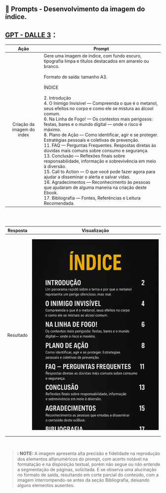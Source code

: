 ## 🧠 Prompts - Desenvolvimento da imagem do índice.

## [GPT - DALLE 3](https://chatgpt.com/)：

|   Ação   | Prompt |
| :------: | ------------------------------------------------------------------------------------------------------------------------------------------------------------------------------------------------------------------------------------------------------------------------------ |
| Criação da imagem do index | Gere uma imagem de índice, com fundo escuro, tipografia limpa e títulos destacados em amarelo ou branco.</br></br>Formato de saída: tamanho A3.</br></br>ÍNDICE</br></br>2. Introdução</br>4. O Inimigo Invisível — Compreenda o que é o metanol, seus efeitos no corpo e como ele se mistura ao álcool comum.</br>6. Na Linha de Fogo! — Os contextos mais perigosos: festas, bares e o mundo digital — onde o risco é máximo.</br>8. Plano de Ação — Como identificar, agir e se proteger. Estratégias pessoais e coletivas de prevenção.</br>11. FAQ — Perguntas Frequentes. Respostas diretas às dúvidas mais comuns sobre consumo e segurança.</br>13. Conclusão — Reflexões finais sobre responsabilidade, informação e sobrevivência em meio à diversão.</br>15. Call to Action — O que você pode fazer agora para ajudar a disseminar o alerta e salvar vidas.</br>16. Agradecimentos — Reconhecimento às pessoas que ajudaram de alguma maneira na criação deste Ebook.</br>17. Bibliografia — Fontes, Referências e Leitura Recomendada.  |

</br>
</br>

| Resposta | Visualização |
| :------: | ------------------------------------------------------------------------------------------------------------------------------------------------------------------------------------------------------------------------------------------------------------------------------ |
| Resultado | <p align="center"><img src="../assets/img/broke-gen-img/gpt-dalle3/index-dalle3.png" alt="Capa do podcast Conexão Criativa" width="100%"></p> |


</br>

> ℹ️ **NOTE:** A imagem apresenta alta precisão e fidelidade na reprodução dos elementos alfanuméricos do prompt, com acerto notável na formatação e na disposição textual, porém não segue ou não entende a segmentação de páginas, solicitada.
E se observa uma alucinação no formato de saída, resultando em corte parcial do conteúdo, com a imagem interrompendo-se antes da seção Bibliografia, deixando alguns elementos ausentes.





